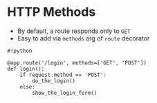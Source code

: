 HTTP Methods
============

- By default, a route responds only to `GET`
- Easy to add via `methods` arg of `route` decorator

<!--  -->

	#!python

	@app.route('/login', methods=['GET', 'POST'])
	def login():
	    if request.method == 'POST':
	        do_the_login()
	    else:
	        show_the_login_form()


	



